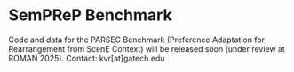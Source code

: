 # SemPReP Benchmark

Code and data for the PARSEC Benchmark (Preference Adaptation for Rearrangement from ScenE Context) will be released soon (under review at ROMAN 2025). Contact: kvr[at]gatech.edu
